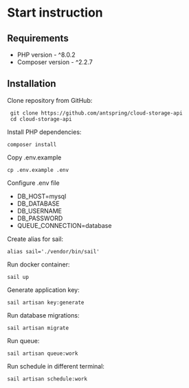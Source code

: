# Start instruction
## Requirements
* PHP version - ^8.0.2
* Composer version - ^2.2.7

## Installation

Clone repository from GitHub:

```shell
 git clone https://github.com/antspring/cloud-storage-api
 cd cloud-storage-api
```

Install PHP dependencies:

```shell
composer install
```

Copy .env.example

```shell
cp .env.example .env
```

Configure .env file

* DB_HOST=mysql
* DB_DATABASE
* DB_USERNAME
* DB_PASSWORD
* QUEUE_CONNECTION=database

Create alias for sail:

```shell
alias sail='./vendor/bin/sail'
```

Run docker container:

```shell
sail up
```

Generate application key:

```shell
sail artisan key:generate
```

Run database migrations:

```shell
sail artisan migrate
```

Run queue:

```shell
sail artisan queue:work
```

Run schedule in different terminal:

```shell
sail artisan schedule:work
```

